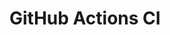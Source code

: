 # GitHub Actions CI













































































































































































































































































































































































































































































































































































































































































































































































































